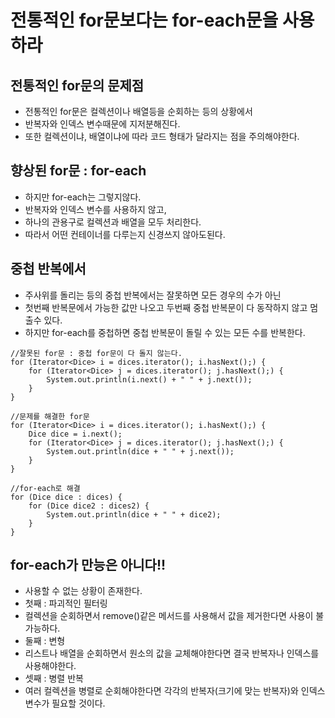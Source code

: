 # 전통적인 for문보다는 for-each문을 사용하라

## 전통적인 for문의 문제점
* 전통적인 for문은 컬렉션이나 배열등을 순회하는 등의 상황에서 
* 반복자와 인덱스 변수때문에 지저분해진다.
* 또한 컬렉션이냐, 배열이냐에 따라 코드 형태가 달라지는 점을 주의해야한다.

## 향상된 for문 : for-each
* 하지만 for-each는 그렇지않다.
* 반복자와 인덱스 변수를 사용하지 않고,
* 하나의 관용구로 컬렉션과 배열을 모두 처리한다.
* 따라서 어떤 컨테이너를 다루는지 신경쓰지 않아도된다.
  
## 중첩 반복에서
* 주사위를 돌리는 등의 중첩 반복에서는 잘못하면 모든 경우의 수가 아닌 
* 첫번째 반복문에서 가능한 값만 나오고 두번째 중첩 반복문이 다 동작하지 않고 멈출수 있다.
* 하지만 for-each를 중첩하면 중첩 반복문이 돌릴 수 있는 모든 수를 반복한다.
```
//잘못된 for문 : 중첩 for문이 다 돌지 않는다.
for (Iterator<Dice> i = dices.iterator(); i.hasNext();) {
    for (Iterator<Dice> j = dices.iterator(); j.hasNext();) {
        System.out.println(i.next() + " " + j.next());
    }
}

//문제를 해결한 for문
for (Iterator<Dice> i = dices.iterator(); i.hasNext();) {
    Dice dice = i.next();
    for (Iterator<Dice> j = dices.iterator(); j.hasNext();) {
        System.out.println(dice + " " + j.next());
    }
}

//for-each로 해결
for (Dice dice : dices) {
    for (Dice dice2 : dices2) {
        System.out.println(dice + " " + dice2);
    }
}
```

## for-each가 만능은 아니다!!
* 사용할 수 없는 상황이 존재한다.
* 첫째 : 파괴적인 필터링
* 컬렉션을 순회하면서 remove()같은 메서드를 사용해서 값을 제거한다면 사용이 불가능하다.
* 둘째 : 변형
* 리스트나 배열을 순회하면서 원소의 값을 교체해야한다면 결국 반복자나 인덱스를 사용해야한다.
* 셋째 : 병렬 반복
* 여러 컬렉션을 병렬로 순회해야한다면 각각의 반복자(크기에 맞는 반복자)와 인덱스 변수가 필요할 것이다.
